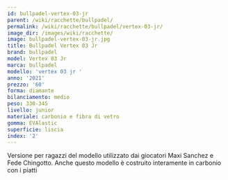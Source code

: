 ```yaml
---
id: bullpadel-vertex-03-jr
parent: /wiki/racchette/bullpadel/
permalink: /wiki/racchette/bullpadel/vertex-03-jr/
image_dir: /images/wiki/racchette/
image: bullpadel-vertex-03-jr.jpg
title: Bullpadel Vertex 03 Jr
brand: bullpadel
model: Vertex 03 Jr
marca: bullpadel
modello: 'vertex 03 jr '
anno: '2021'
prezzo: '60'
forma: diamante
bilanciamento: medio
peso: 330-345
livello: junior
materiale: carbonio e fibra di vetro
gomma: EVAlastic
superficie: liscia
index: '2'
---
```

Versione per ragazzi del modello utilizzato dai giocatori Maxi Sanchez e Fede Chingotto. Anche questo modello è costruito interamente in carbonio con i piatti
